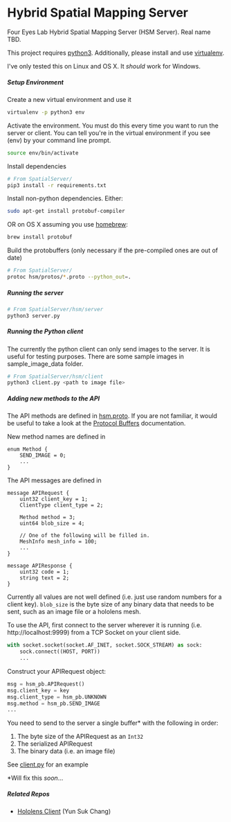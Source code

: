 # Hybrid Spatial Mapping Server
Four Eyes Lab Hybrid Spatial Mapping Server (HSM Server). Real name TBD.

This project requires [python3](https://www.python.org/downloads/).
Additionally, please install and use [virtualenv](https://virtualenv.pypa.io/en/stable/).

I've only tested this on Linux and OS X. It *should* work for Windows.



##### Setup Environment
Create a new virtual environment and use it
```bash
virtualenv -p python3 env
```

Activate the environment. You must do this every time you want to run the server or client. You can tell you're in the virtual environment if you see (env) by your command line prompt.
```bash
source env/bin/activate
```

Install dependencies
```bash
# From SpatialServer/
pip3 install -r requirements.txt
```

Install non-python dependencies. Either:
```bash
sudo apt-get install protobuf-compiler
```
OR on OS X assuming you use [homebrew](https://brew.sh/):
```bash
brew install protobuf
```

Build the protobuffers (only necessary if the pre-compiled ones are out of date)
```bash
# From SpatialServer/
protoc hsm/protos/*.proto --python_out=.
```

##### Running the server
```bash
# From SpatialServer/hsm/server
python3 server.py
```

##### Running the Python client
The currently the python client can only send images to the server. It is useful for testing purposes. There are some sample images in sample_image_data folder.
```bash
# From SpatialServer/hsm/client
python3 client.py <path to image file>
```

##### Adding new methods to the API
The API methods are defined in [hsm.proto](hsm/protos/hsm.proto). If you are not familiar, it would be useful to take a look at the [Protocol Buffers](https://developers.google.com/protocol-buffers/docs/pythontutorial) documentation.

New method names are defined in
```
enum Method {
    SEND_IMAGE = 0;
    ...
}
```

The API messages are defined in
```
message APIRequest {
    uint32 client_key = 1;
    ClientType client_type = 2;

    Method method = 3;
    uint64 blob_size = 4;

    // One of the following will be filled in.
    MeshInfo mesh_info = 100;
    ...
}

message APIResponse {
    uint32 code = 1;
    string text = 2;
}
```
Currently all values are not well defined (i.e. just use random numbers for a client key). ```blob_size``` is the byte size of any binary data that needs to be sent, such as an image file or a hololens mesh.

To use the API, first connect to the server wherever it is running (i.e. http://localhost:9999) from a TCP Socket on your client side.
```python
with socket.socket(socket.AF_INET, socket.SOCK_STREAM) as sock:
    sock.connect((HOST, PORT))
    ...
```

Construct your APIRequest object:
```python
msg = hsm_pb.APIRequest()
msg.client_key = key
msg.client_type = hsm_pb.UNKNOWN
msg.method = hsm_pb.SEND_IMAGE
...
```

You need to send to the server a single buffer* with the following in order:
1. The byte size of the APIRequest as an ```Int32```
2. The serialized APIRequest
3. The binary data (i.e. an image file)

See [client.py](hsm/client/client.py) for an example

\*Will fix this *soon*...

##### Related Repos
- [Hololens Client](https://github.ucsb.edu/ychang/HoloModeler) (Yun Suk Chang)
